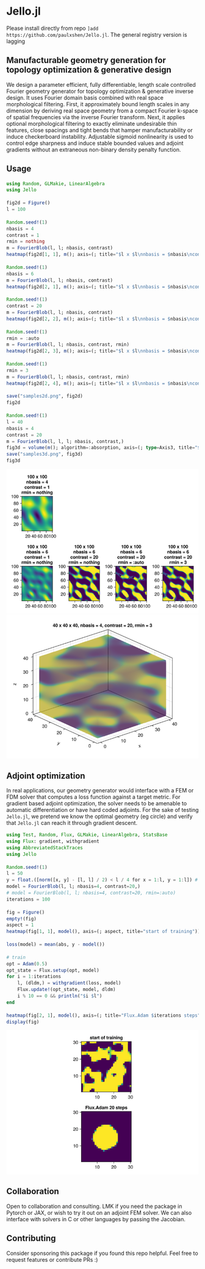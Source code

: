 # Jello.jl

Please install directly from repo `]add https://github.com/paulxshen/Jello.jl`. The general registry  version is lagging 

## Manufacturable geometry generation for topology optimization & generative design
We design a parameter efficient, fully differentiable, length scale controlled Fourier  geometry generator for topology optimization & generative inverse design. It uses Fourier domain basis combined with real space morphological filtering. First, it approximately bound length scales in any dimension by deriving real space geometry from a compact Fourier k-space of spatial frequencies via the inverse Fourier transform. Next, it applies optional morphological filtering to exactly eliminate undesirable thin features, close spacings and tight bends that hamper manufacturability or induce checkerboard instability.  Adjustable sigmoid  nonlinearity is used to control edge sharpness and induce stable bounded values and adjoint gradients without an extraneous non-binary density penalty function.

## Usage
```julia
using Random, GLMakie, LinearAlgebra
using Jello

fig2d = Figure()
l = 100

Random.seed!(1)
nbasis = 4
contrast = 1
rmin = nothing
m = FourierBlob(l, l; nbasis, contrast)
heatmap(fig2d[1, 1], m(); axis=(; title="$l x $l\nnbasis = $nbasis\ncontrast = $contrast\nrmin = $rmin"))

Random.seed!(1)
nbasis = 6
m = FourierBlob(l, l; nbasis, contrast)
heatmap(fig2d[2, 1], m(); axis=(; title="$l x $l\nnbasis = $nbasis\ncontrast = $contrast\nrmin = $rmin"))

Random.seed!(1)
contrast = 20
m = FourierBlob(l, l; nbasis, contrast)
heatmap(fig2d[2, 2], m(); axis=(; title="$l x $l\nnbasis = $nbasis\ncontrast = $contrast\nrmin = $rmin"))

Random.seed!(1)
rmin = :auto
m = FourierBlob(l, l; nbasis, contrast, rmin)
heatmap(fig2d[2, 3], m(); axis=(; title="$l x $l\nnbasis = $nbasis\ncontrast = $contrast\nrmin = :$rmin"))

Random.seed!(1)
rmin = 3
m = FourierBlob(l, l; nbasis, contrast, rmin)
heatmap(fig2d[2, 4], m(); axis=(; title="$l x $l\nnbasis = $nbasis\ncontrast = $contrast\nrmin = $rmin"))

save("samples2d.png", fig2d)
fig2d

Random.seed!(1)
l = 40
nbasis = 4
contrast = 20
m = FourierBlob(l, l, l; nbasis, contrast,)
fig3d = volume(m(); algorithm=:absorption, axis=(; type=Axis3, title="$l x $l x $l, nbasis = $nbasis, contrast = $contrast, rmin = $rmin"))
save("samples3d.png", fig3d)
fig3d
```

![](samples2d.png)
![](samples3d.png)

## Adjoint optimization
In real applications, our geometry generator would interface with a FEM or FDM solver that computes a loss function against a target metric. For gradient based adjoint optimization, the solver needs to be amenable to automatic differentiation or have hard coded adjoints. For the sake of testing `Jello.jl`, we pretend we know the optimal geometry (eg circle) and verify that `Jello.jl` can reach it through gradient descent.
```julia
using Test, Random, Flux, GLMakie, LinearAlgebra, StatsBase
using Flux: gradient, withgradient
using AbbreviatedStackTraces
using Jello

Random.seed!(1)
l = 50
y = float.([norm([x, y] - [l, l] / 2) < l / 4 for x = 1:l, y = 1:l]) # circle
model = FourierBlob(l, l; nbasis=4, contrast=20,)
# model = FourierBlob(l, l; nbasis=4, contrast=20, rmin=:auto)
iterations = 100

fig = Figure()
empty!(fig)
aspect = 1
heatmap(fig[1, 1], model(), axis=(; aspect, title="start of training"))

loss(model) = mean(abs, y - model())

# train
opt = Adam(0.5)
opt_state = Flux.setup(opt, model)
for i = 1:iterations
    l, (dldm,) = withgradient(loss, model)
    Flux.update!(opt_state, model, dldm)
    i % 10 == 0 && println("$i $l")
end

heatmap(fig[2, 1], model(), axis=(; title="Flux.Adam $iterations steps", aspect))
display(fig)
```

![](pic.png)
## Collaboration
Open to collaboration and consulting. LMK if you need the package in Pytorch or JAX, or wish to try it out on an adjoint FEM solver. We can also interface with solvers in C or other languages by passing the Jacobian.

## Contributing
Consider sponsoring this package if you found this repo helpful. Feel free to request features or contribute PRs :)
